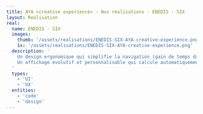 ```yaml
---
title: AYA <creative experience> - Nos réalisations - ENEDIS - SIX
layout: Realisation
real:
  name: ENEDIS - SIX
  images:
    thumb: '/assets/realisations/ENEDIS-SIX-AYA-creative-experience.png'
    1x: '/assets/realisations/ENEDIS-SIX-AYA-creative-experience.png'
  description: '
    Un design ergonomique qui simplifie la navigation (gain de temps dans l’exécution)<br>
    Un affichage évolutif et personnalisable qui calcule automatiquement une liste de résultats adaptée au besoin.
  '
  types:
    - 'UI'
    - 'UX'
  entities:
    - 'code'
    - 'design'
---
```

